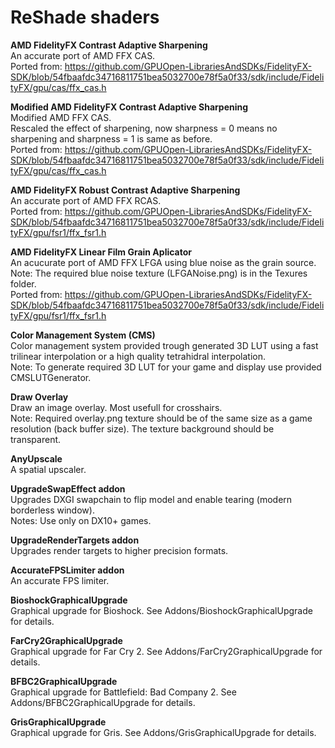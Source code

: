 # ReShade shaders
 
**AMD FidelityFX Contrast Adaptive Sharpening**  
An accurate port of AMD FFX CAS.  
Ported from: https://github.com/GPUOpen-LibrariesAndSDKs/FidelityFX-SDK/blob/54fbaafdc34716811751bea5032700e78f5a0f33/sdk/include/FidelityFX/gpu/cas/ffx_cas.h

**Modified AMD FidelityFX Contrast Adaptive Sharpening**  
Modified AMD FFX CAS.  
Rescaled the effect of sharpening, now sharpness = 0 means no sharpening and sharpness = 1 is same as before.  
Ported from: https://github.com/GPUOpen-LibrariesAndSDKs/FidelityFX-SDK/blob/54fbaafdc34716811751bea5032700e78f5a0f33/sdk/include/FidelityFX/gpu/cas/ffx_cas.h

**AMD FidelityFX Robust Contrast Adaptive Sharpening**  
An accurate port of AMD FFX RCAS.  
Ported from: https://github.com/GPUOpen-LibrariesAndSDKs/FidelityFX-SDK/blob/54fbaafdc34716811751bea5032700e78f5a0f33/sdk/include/FidelityFX/gpu/fsr1/ffx_fsr1.h

**AMD FidelityFX Linear Film Grain Aplicator**  
An acucurate port of AMD FFX LFGA using blue noise as the grain source.  
Note: The required blue noise texture (LFGANoise.png) is in the Texures folder.  
Ported from: https://github.com/GPUOpen-LibrariesAndSDKs/FidelityFX-SDK/blob/54fbaafdc34716811751bea5032700e78f5a0f33/sdk/include/FidelityFX/gpu/fsr1/ffx_fsr1.h

**Color Management System (CMS)**  
Color management system provided trough generated 3D LUT using a fast trilinear interpolation or a high quality tetrahidral interpolation.  
Note: To generate required 3D LUT for your game and display use provided CMSLUTGenerator.

**Draw Overlay**  
Draw an image overlay. Most usefull for crosshairs.  
Note: Required overlay.png texture should be of the same size as a game resolution (back buffer size). The texture background should be transparent.

**AnyUpscale**  
A spatial upscaler.

**UpgradeSwapEffect addon**  
Upgrades DXGI swapchain to flip model and enable tearing (modern borderless window).  
Notes: Use only on DX10+ games.

**UpgradeRenderTargets addon**  
Upgrades render targets to higher precision formats.

**AccurateFPSLimiter addon**  
An accurate FPS limiter.

**BioshockGraphicalUpgrade**  
Graphical upgrade for Bioshock. See Addons/BioshockGraphicalUpgrade for details.

**FarCry2GraphicalUpgrade**  
Graphical upgrade for Far Cry 2. See Addons/FarCry2GraphicalUpgrade for details.

**BFBC2GraphicalUpgrade**  
Graphical upgrade for Battlefield: Bad Company 2. See Addons/BFBC2GraphicalUpgrade for details.

**GrisGraphicalUpgrade**  
Graphical upgrade for Gris. See Addons/GrisGraphicalUpgrade for details.